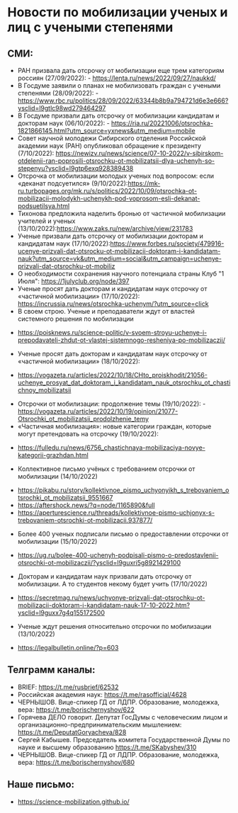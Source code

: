 # Новости по мобилизации ученых и лиц с учеными степенями 
## СМИ:
* РАН призвала дать отсрочку от мобилизации еще трем категориям россиян (27/09/2022): - https://lenta.ru/news/2022/09/27/naukkd/
* В Госдуме заявили о планах не мобилизовать граждан с учеными степенями (28/09/2022): - https://www.rbc.ru/politics/28/09/2022/63344b8b9a794721d6e3e666?ysclid=l9gtlc98wd279464297
* В Госдуме призвали дать отсрочку от мобилизации кандидатам и докторам наук (06/10/2022): - https://ria.ru/20221006/otsrochka-1821866145.html?utm_source=yxnews&utm_medium=mobile
* Совет научной молодежи Сибирского отделения Российской академии наук (РАН) опубликовал обращение к президенту (7/10/2022): https://newizv.ru/news/science/07-10-2022/v-sibirskom-otdelenii-ran-poprosili-otsrochku-ot-mobilizatsii-dlya-uchenyh-so-stepenyu?ysclid=l9gtp6exq928389438
* Отсрочка от мобилизации молодых ученых под вопросом: если «деканат подсуетился» (9/10/2022):https://mk-ru.turbopages.org/mk.ru/s/politics/2022/10/09/otsrochka-ot-mobilizacii-molodykh-uchenykh-pod-voprosom-esli-dekanat-podsuetilsya.html
* Тихонова предложила наделить бронью от частичной мобилизации учителей и ученых (13/10/2022):https://www.zaks.ru/new/archive/view/231783
* Ученые призвали дать отсрочку от мобилизации докторам и кандидатам наук (17/10/2022):https://www.forbes.ru/society/479916-ucenye-prizvali-dat-otsrocku-ot-mobilizacii-doktoram-i-kandidatam-nauk?utm_source=vk&utm_medium=social&utm_campaign=uchenye-prizvali-dat-otsrochku-ot-mobiliz
* О необходимости сохранения научного потенциала страны Клуб "1 Июля":
https://1julyclub.org/node/397
* Ученые просят дать докторам и кандидатам наук отсрочку от «частичной мобилизации» (17/10/2022):
https://incrussia.ru/news/otsrochka-uchenym/?utm_source=click
* В своем строю. Ученые и преподаватели ждут от властей системного решения по мобилизации
 - https://poisknews.ru/science-politic/v-svoem-stroyu-uchenye-i-prepodavateli-zhdut-ot-vlastej-sistemnogo-resheniya-po-mobilizaczii/
* Ученые просят дать докторам и кандидатам наук отсрочку от «частичной мобилизации» (18/10/2022):
- https://vogazeta.ru/articles/2022/10/18/CHto_proiskhodit/21056-uchenye_prosyat_dat_doktoram_i_kandidatam_nauk_otsrochku_ot_chastichnoy_mobilizatsii
* Отсрочки от мобилизации: продолжение темы (19/10/2022):
 -https://vogazeta.ru/articles/2022/10/19/opinion/21077-Otsrochki_ot_mobilizatsii_prodolzhenie_temy
* «Частичная мобилизация»: новые категории граждан, которые могут претендовать на отсрочку (19/10/2022):
- https://fulledu.ru/news/6756_chastichnaya-mobilizaciya-novye-kategorii-grazhdan.html
* Коллективное письмо учёных с требованием отсрочки от мобилизации (14/10/2022)
- https://pikabu.ru/story/kollektivnoe_pismo_uchyonyikh_s_trebovaniem_otsrochki_ot_mobilizatsii_9551667
- https://aftershock.news/?q=node/1165890&full
- https://aperturescience.ru/threads/kollektivnoe-pismo-uchjonyx-s-trebovaniem-otsrochki-ot-mobilizacii.937877/
* Более 400 ученых подписали письмо о предоставлении отсрочки от мобилизации (15/10/2022)
- https://ug.ru/bolee-400-uchenyh-podpisali-pismo-o-predostavlenii-otsrochki-ot-mobilizaczii/?ysclid=l9guxri5g8921429100 
* Докторам и кандидатам наук призвали дать отсрочку от мобилизации. А то студентов некому будет учить (17/10/2022)
- https://secretmag.ru/news/uchyonye-prizvali-dat-otsrochku-ot-mobilizacii-doktoram-i-kandidatam-nauk-17-10-2022.htm?ysclid=l9guxx7g4q155172500
* Ученые ждут решения относительно отсрочки по мобилизации (13/10/2022)
- https://legalbulletin.online/?p=603

## Телграмм каналы:
* BRIEF: https://t.me/rusbrief/62532
* Российская академия наук: https://t.me/rasofficial/4628
* ЧЕРНЫШОВ. Вице-спикер ГД от ЛДПР. Образование, молодежка, вера: https://t.me/borischernyshov/622
* Горячева ДЕЛО говорит. Депутат ГосДумы с человеческим лицом и организационно-предпринимательским мышлением:  https://t.me/DeputatGoryacheva/828
* Сергей Кабышев. Председатель комитета Государственной Думы по науке и высшему образованию  https://t.me/SKabyshev/310
* ЧЕРНЫШОВ. Вице-спикер ГД от ЛДПР. Образование, молодежка, вера:  https://t.me/borischernyshov/680

## Наше письмо:
* https://science-mobilization.github.io/
